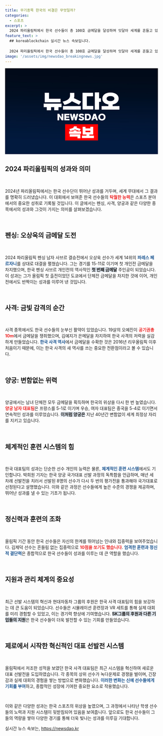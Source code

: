 ```yaml
---
title: 무기종목 한국의 비결은 무엇일까?
categories:
  - 스포츠
excerpt: >
  2024 파리올림픽에서 한국 선수들이 총 100호 금메달을 달성하며 잇달아 세계를 흔들고 있다! 오상욱의 펜싱 금메달과 오예진의 사격 금메달, 이어지는 양궁팀의 연속 승리로 역사적 순간을 만들어낸 그들의 비결은 무엇인가? 클릭해보세요!
feature_text: >
  ## koreablockchain 실시간 뉴스 속보입니다.

  2024 파리올림픽에서 한국 선수들이 총 100호 금메달을 달성하며 잇달아 세계를 흔들고 있다! 오상욱의 펜싱 금메달과 오예진의 사격 금메달, 이어지는 양궁팀의 연속 승리로 역사적 순간을 만들어낸 그들의 비결은 무엇인가? 클릭해보세요!
image: '/assets/img/newsdao_breakingnews.jpg'
---
```


<p><img src="/assets/img/newsdao_breakingnews.jpg" alt="koreablockchain 속보" /></p>

<h2 data-ke-size="size26">2024 파리올림픽의 성과와 의미</h2>

<p data-ke-size="size16">&nbsp;</p>

<p>2024년 파리올림픽에서는 한국 선수단이 뛰어난 성과를 거두며, 세계 무대에서 그 결과를 명확히 드러냈습니다. 이 대회에서 보여준 한국 선수들의 <b><span style="color: #ee2323;">탁월한 능력</span></b>은 스포츠 분야에서의 중요한 성취로 기록될 것입니다. 이 글에서는 펜싱, 사격, 양궁과 같은 다양한 종목에서의 성과와 그것이 가지는 의미를 살펴보겠습니다.</p>

<p data-ke-size="size16">&nbsp;</p>

<h2 data-ke-size="size26">펜싱: 오상욱의 금메달 도전</h2>

<p data-ke-size="size16">&nbsp;</p>

<p>2024 파리올림픽 펜싱 남자 사브르 결승전에서 오상욱 선수가 세계 14위의 <b><span style="color: #1a5490;">파레스 페르자니</span></b>를 상대로 대결을 펼쳤습니다. 그는 경기를 15-11로 이기며 첫 개인전 금메달을 차지했으며, 한국 펜싱 사브르 개인전의 역사적인 <b><span style="background-color: #21538527;">첫 번째 금메달</span></b> 주인공이 되었습니다. 이 성과는 그가 올림픽 첫 출전이었던 도쿄에서 단체전 금메달을 차지한 것에 이어, 개인전에서도 반짝이는 성과를 이루어 낸 것입니다.</p>

<p data-ke-size="size16">&nbsp;</p>

<h2 data-ke-size="size26">사격: 금빛 감격의 순간</h2>

<p data-ke-size="size16">&nbsp;</p>

<p>사격 종목에서도 한국 선수들의 눈부신 활약이 있었습니다. 19살의 오예진이 <b><span style="color: #ee2323;">공기권총 10m</span></b>에서 금메달을 쟁취했으며, 김예지가 은메달을 차지하여 한국 사격의 저력을 실감하게 만들었습니다. <b><span style="color: #1a5490;">한국 사격 역사</span></b>에서 금메달을 수확한 것은 2016년 리우올림픽 이후 처음이기 때문에, 이는 한국 사격의 새 역사를 쓰는 중요한 전환점이라고 볼 수 있습니다.</p>

<p data-ke-size="size16">&nbsp;</p>

<h2 data-ke-size="size26">양궁: 변함없는 위력</h2>

<p data-ke-size="size16">&nbsp;</p>

<p>양궁에서는 남녀 단체전 모두 금메달을 획득하며 한국의 위상을 다시 한 번 높였습니다. <b><span style="color: #ee2323;">양궁 남자 대표팀</span></b>은 프랑스를 5-1로 이기며 우승, 여자 대표팀은 중국을 5-4로 이기면서 연속적인 성과를 이루었습니다. <b><span style="background-color: #21538527;">이처럼 양궁은</span></b> 지난 40년간 변함없이 세계 최정상 자리를 지키고 있습니다.</p>

<p data-ke-size="size16">&nbsp;</p>

<h2 data-ke-size="size26">체계적인 훈련 시스템의 힘</h2>

<p data-ke-size="size16">&nbsp;</p>

<p>한국 대표팀의 성과는 단순한 선수 개인의 능력은 물론, <b><span style="color: #1a5490;">체계적인 훈련 시스템</span></b>에서도 기인합니다. 박희원 기자는 한국 양궁 국가대표 선발 과정의 독특함을 언급하며, 매년 세 차례 선발전을 치러서 선발된 8명의 선수가 다시 두 번의 평가전을 통과해야 국가대표로 선정된다고 설명했습니다. 이와 같은 과정은 선수들에게 높은 수준의 경쟁을 제공하며, 뛰어난 성과를 낼 수 있는 기초가 됩니다.</p>

<p data-ke-size="size16">&nbsp;</p>

<h2 data-ke-size="size26">정신력과 훈련의 조화</h2>

<p data-ke-size="size16">&nbsp;</p>

<p>올림픽 기간 동안 한국 선수들은 자신의 한계를 뛰어넘는 인내와 집중력을 보여주었습니다. 김제덕 선수는 흔들림 없는 집중력으로 <b><span style="color: #ee2323;">10점을 쏘기도 했습니다</span></b>. <b><span style="color: #1a5490;">엄격한 훈련과 정신적 결단력</span></b>은 종합적으로 한국 선수들이 성과를 이루는 데 큰 역할을 했습니다.</p>

<p data-ke-size="size16">&nbsp;</p>

<h2 data-ke-size="size26">지원과 관리 체계의 중요성</h2>

<p data-ke-size="size16">&nbsp;</p>

<p>최근 선발 시스템의 혁신과 현대자동차 그룹의 후원은 한국 사격 대표팀의 힘을 보강하는 데 큰 도움이 되었습니다. 선수들은 시뮬레이션 훈련장과 VR 세트를 통해 실제 대회를 미리 경험할 수 있었고, 이는 경기력 향상에 기여했습니다. <b><span style="background-color: #21538527;">SK그룹의 후원과 다른 기업들의 지원</span></b>은 한국 선수들이 더욱 발전할 수 있는 기회를 만들었습니다.</p>

<p data-ke-size="size16">&nbsp;</p>

<h2 data-ke-size="size26">제로에서 시작한 혁신적인 대표 선발전 시스템</h2>

<p data-ke-size="size16">&nbsp;</p>

<p>올림픽에서 저조한 성적을 보였던 한국 사격 대표팀은 최근 시스템을 혁신하여 새로운 대표 선발전을 도입하였습니다. 각 종목의 상위 선수가 녹다운제로 경쟁을 벌이며, 긴장감과 실제 대회의 경험을 쌓는 방법으로 변화했습니다. <b><span style="color: #1a5490;">이러한 변화는 신예 선수들에게 기회를 부여</span></b>하고, 종합적인 성장에 기여한 중요한 요소로 작용했습니다.</p>

<p data-ke-size="size16">&nbsp;</p>

<p>이와 같은 다양한 성과는 한국 스포츠의 위상을 높였으며, 그 과정에서 나타난 학생 선수들의 노력과 지원 시스템이 뒷받침되어 있음을 보여줍니다. 앞으로도 한국 선수들이 그들의 역량을 쌓아 다양한 경기를 통해 더욱 빛나는 성과를 이루길 기대합니다.</p>
실시간 뉴스 속보는, <a href="https://newsdao.kr" rel="dofollow">https://newsdao.kr</a>


